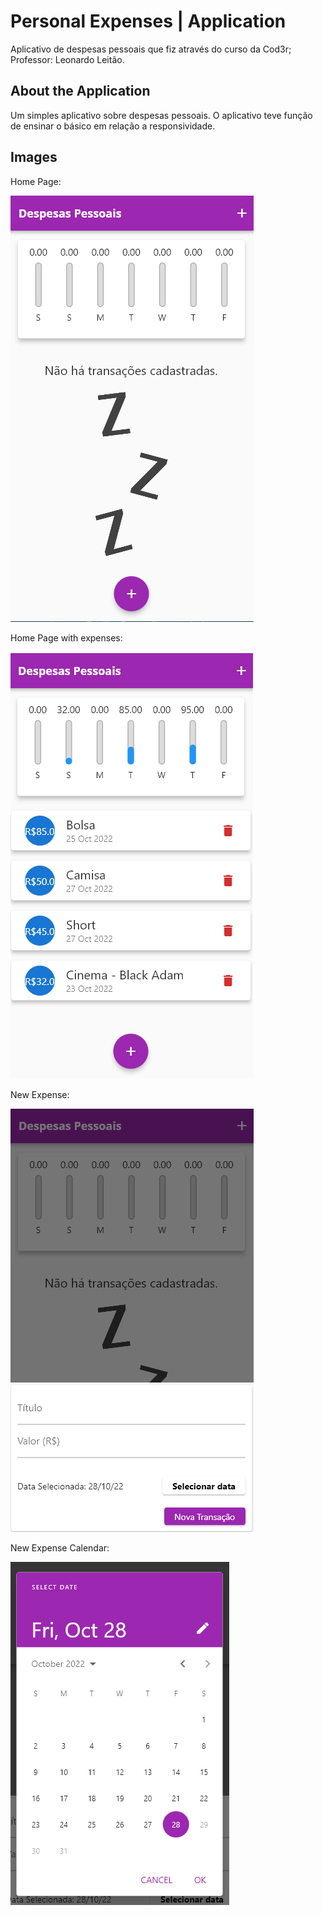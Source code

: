 # Personal Expenses | Application

Aplicativo de despesas pessoais que fiz através do curso da Cod3r;
Professor: Leonardo Leitão.

## About the Application
Um simples aplicativo sobre despesas pessoais. O aplicativo teve função de ensinar o básico em relação a responsividade. 

## Images
Home Page:

![Home Page](/assets/images/home_page.png)

Home Page with expenses:

![Home Page with expenses](/assets/images/home_page_with_expenses.png)

New Expense:

![New Expense](/assets/images/new_expense.png)

New Expense Calendar: 

![New Expense Calendar](/assets/images/calendar.png)

